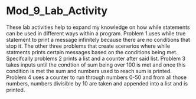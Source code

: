 # Mod_9_Lab_Activity
These lab activities help to expand my knowledge on how while statements can be used in different ways within a program. Problem 1 uses while true statement to print a message infinitely because there are no conditions that stop it. The other three problems that create scenerios where while statments prints certain messages based on the conditions being met. Specifcally problems 2 prints a list and a counter after said list. Problem 3 takes inputs until the condtion of sum being over 100 is met and once this condition is met the sum and numbers used to reach sum is printed. Problem 4 uses a counter to run through numbers 0-50 and from all those numbers, numbers divisible by 10 are taken and appended into a list and is printed.
